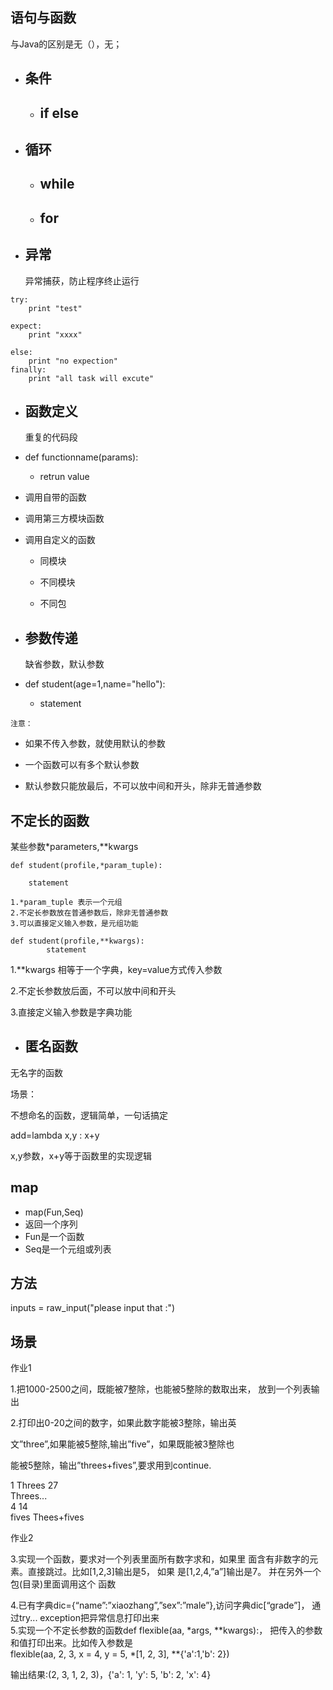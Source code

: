 ## 语句与函数

与Java的区别是无（），无；

* ## 条件

  * ## if else
* ## 循环

  * ## while
  * ## for
* ## 异常

  异常捕获，防止程序终止运行

```
try:
    print "test"
    
expect:
    print "xxxx"
    
else:
    print "no expection"
finally:
    print "all task will excute"
```



* ## 函数定义

  重复的代码段

* def functionname\(params\):

  * retrun value

* 调用自带的函数

* 调用第三方模块函数

* 调用自定义的函数

  * 同模块

  * 不同模块

  * 不同包

* ## 参数传递

  缺省参数，默认参数

* def student\(age=1,name="hello"\):

  * statement

```
注意：
```

* 如果不传入参数，就使用默认的参数

* 一个函数可以有多个默认参数

* 默认参数只能放最后，不可以放中间和开头，除非无普通参数



## 不定长的函数

某些参数\*parameters,\*\*kwargs

```
def student(profile,*param_tuple):

    statement
```

```
1.*param_tuple 表示一个元组
2.不定长参数放在普通参数后，除非无普通参数
3.可以直接定义输入参数，是元组功能
```

```
def student(profile,**kwargs):
        statement
```

1.\*\*kwargs 相等于一个字典，key=value方式传入参数

2.不定长参数放后面，不可以放中间和开头

3.直接定义输入参数是字典功能

* ## 匿名函数

无名字的函数

场景：

不想命名的函数，逻辑简单，一句话搞定

add=lambda x,y : x+y

x,y参数，x+y等于函数里的实现逻辑

## map

* map\(Fun,Seq\)
* 返回一个序列
* Fun是一个函数
* Seq是一个元组或列表

## 方法

inputs = raw\_input\("please input that :"\)

## 场景



作业1

1.把1000-2500之间，既能被7整除，也能被5整除的数取出来， 放到一个列表输出

2.打印出0-20之间的数字，如果此数字能被3整除，输出英

文”three”,如果能被5整除,输出”five”，如果既能被3整除也

能被5整除，输出”threes+fives”,要求用到continue.

1 Threes 27  
 Threes...  
4 14  
 fives Thees+fives





作业2

3.实现一个函数，要求对一个列表里面所有数字求和，如果里 面含有非数字的元素。直接跳过。比如\[1,2,3\]输出是5， 如果 是\[1,2,4,”a”\]输出是7。 并在另外一个包\(目录\)里面调用这个 函数

4.已有字典dic={“name”:”xiaozhang”,”sex”:”male”},访问字典dic\[“grade”\]， 通过try... exception把异常信息打印出来  
5.实现一个不定长参数的函数def flexible\(aa, \*args, \*\*kwargs\):， 把传入的参数和值打印出来。比如传入参数是  
flexible\(aa, 2, 3, x = 4, y = 5, \*\[1, 2, 3\], \*\*{'a':1,'b': 2}\)

输出结果:\(2, 3, 1, 2, 3\)，{'a': 1, 'y': 5, 'b': 2, 'x': 4}



